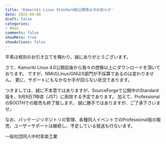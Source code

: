 ```yaml
---
title: 'Kamuriki Linux Standard版公開停止のお知らせ'
date: 2025-09-08
draft: false
categories:
- News
comments: false
showMeta: true
showActions: false
---
```


 平素は格別のお引き立てを賜わり、誠にありがとうございます。

さて、Kamuriki Linux 4.0公開前後から我々の想像以上にダウンロードを頂いております。
ですが、NMIのLinux/GNU/X部門が不採算であるのは変わりません。
更に、サポートにもなかなか手が回らない状況であります。

つきましては、誠に不本意ではありますが、SourceForgeで公開中のStandard版を、9月9日7時頃（JST）に削除する予定であります。
加えて、ProfessionalのBOOTHでの販売も終了致します。
誠に勝手ではありますが、ご了承下さいませ。

なお、パッケージリポジトリの管理、各種同人イベントでのProfessional版の販売、ユーザーサポートは継続し、予定している発送も行ないます。 

一般社団同人中村音楽工業 
